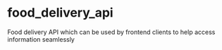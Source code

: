 # food_delivery_api

Food delivery API which can be used by frontend clients to help access information seamlessly
